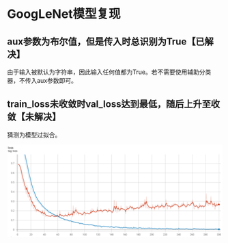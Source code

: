 # GoogLeNet模型复现
## aux参数为布尔值，但是传入时总识别为True【已解决】
由于输入被默认为字符串，因此输入任何值都为True。若不需要使用辅助分类器，不传入aux参数即可。

## train_loss未收敛时val_loss达到最低，随后上升至收敛【未解决】
猜测为模型过拟合。

![loss](./googlenet.png)
